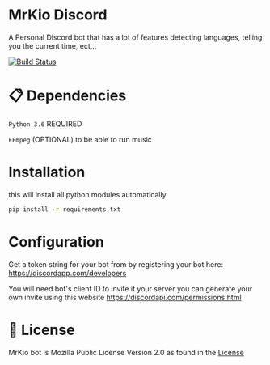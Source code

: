 # MrKio Discord
A Personal Discord bot that has a lot of features detecting languages, telling you the current time, ect...

[![Build Status](https://img.shields.io/discord/578509348364484608.svg)](#)

# 📋 Dependencies
`Python 3.6` REQUIRED

`FFmpeg` (OPTIONAL) to be able to run music

# Installation
this will install all python modules automatically
```bash
pip install -r requirements.txt
```

# Configuration
Get a token string for your bot from by registering your bot here: https://discordapp.com/developers 

You will need bot's client ID to invite it your server you can generate your own invite using this website https://discordapi.com/permissions.html

# 📄 License
MrKio bot is Mozilla Public License Version 2.0 as found in the [License](https://github.com/MrKioZ/MrKioDiscord/License)
